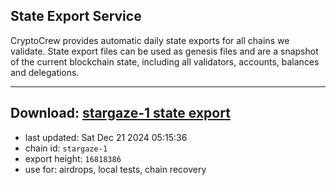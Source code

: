 ## State Export Service
CryptoCrew provides automatic daily state exports for all chains we validate. State export files can be used as genesis files and are a snapshot of the current blockchain state, including all validators, accounts, balances and delegations.

---
**Download: [stargaze-1 state export](https://dl-eu2.ccvalidators.com/SERVICE/stargaze/stargaze-1_export_16818386.json)**
---

- last updated: Sat Dec 21 2024 05:15:36
- chain id: `stargaze-1`
- export height: `16818386`
- use for: airdrops, local tests, chain recovery
